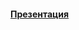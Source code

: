 #### [Презентация](https://docs.google.com/presentation/d/1cWPPCiwQ66hxGfNuKaOH3RgsTbjKR0wwb7c7ir5z1GE/)

